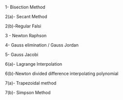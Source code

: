 1- Bisection Method

2(a)- Secant Method

2(b)-Regular Falsi

3 - Newton Raphson

4- Gauss elimination / Gauss Jordan

5- Gauss Jacobi

6(a)- Lagrange Interpolation

6(b)-Newton divided difference interpolating polynomial

7(a)- Trapezoidal method
         
7(b)- Simpson Method


